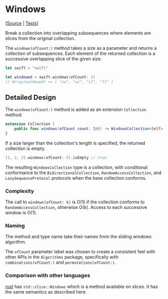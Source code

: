 # Windows

[[Source](https://github.com/apple/swift-algorithms/blob/main/Sources/Algorithms/Windows.swift) | 
 [Tests](https://github.com/apple/swift-algorithms/blob/main/Tests/SwiftAlgorithmsTests/WindowsTests.swift)]

Break a collection into overlapping subsequences where
elements are slices from the original collection.

The `windows(ofCount:)` method takes a size as a parameter and returns a
collection of subsequences. Each element of the returned collection is a
successive overlapping slice of the given size.

```swift
let swift = "swift"

let windowed = swift.windows(ofCount: 2) 
// Array(windowed) == [ "sw", "wi", "if", "ft" ]
```

## Detailed Design

The `windows(ofCount:)` method is added as an extension `Collection` method:

```swift
extension Collection {
    public func windows(ofCount count: Int) -> WindowsCollection<Self>
}
```

If a size larger than the collection's length is specified, the returned
collection is empty. 

```swift
[1, 2, 3].windows(ofCount: 5).isEmpty // true
```

The resulting `WindowsCollection` type is a collection, with conditional
conformance to the `BidirectionalCollection`, `RandomAccessCollection`, and
`LazySequenceProtocol` protocols when the base collection conforms.

### Complexity

The call to `windows(ofCount: k)` is O(1) if the collection conforms to 
`RandomAccessCollection`, otherwise O(_k_). Access to each successive window is 
O(1).

### Naming

The method and type name take their names from the sliding windows algorithm.

The `ofCount` parameter label was chosen to create a consistent feel with other 
APIs in the `Algorithms` package, specifically with `combinations(ofCount:)` 
and  `permutations(ofCount:)`.

### Comparison with other languages

[rust](https://doc.rust-lang.org/std/slice/struct.Windows.html) has 
`std::slice::Windows` which is a method available on slices. It has the same 
semantics as described here.
